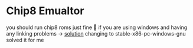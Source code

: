 # Chip8 Emualtor
you should run chip8 roms just fine 🤯
if you are using windows and having any linking problems -> [solution](https://github.com/PistonDevelopers/piston-examples/issues/391)
changing to stable-x86-pc-windows-gnu solved it for me
